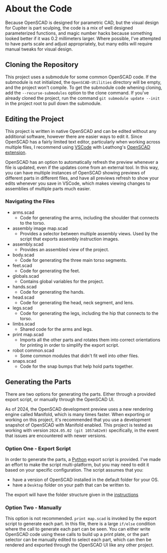 # About the Code
Because OpenSCAD is designed for parametric CAD, but the visual design for Cupiter is part sculping, the code is a mix of well designed parameterized functions, and magic number hacks because something looked better if it was 0.2 millimeters larger. Where possible, I've attempted to have parts scale and adjust appropriately, but many edits will require manual tweaks for visual design.

## Cloning the Repository

This project uses a submodule for some common OpenSCAD code. If the submodule is not initialized, the `OpenSCAD-Utilities` directory will be empty, and the project won't compile. To get the submodule code whening cloning, add the `--recurse-submodules` option to the clone command. If you've already cloned the project, run the command `git submodule update --init` in the project root to pull down the submodule.

## Editing the Project
This project is written in native OpenSCAD and can be edited without any additional software, however there are easier ways to edit it. Since OpenSCAD has a fairly limited text editor, particularly when working across multiple files, I recommend using [VSCode](https://code.visualstudio.com/) with Leathong's [OpenSCAD extension](https://marketplace.visualstudio.com/items?itemName=Leathong.openscad-language-support).

OpenSCAD has an option to automatically refresh the preview whenever a file is updated, even if the updates come from an external tool. In this way, you can have multiple instances of OpenSCAD showing previews of different parts in different files, and have all previews refresh to show your edits whenever you save in VSCode, which makes viewing changes to assemblies of multiple parts much easier.

### Navigating the Files
* arms.scad
  * Code for generating the arms, including the shoulder that connects to the torso.
* assembly image map.scad
  * Provides a selector between multiple assembly views. Used by the script that exports assembly instruction images.
* assembly.scad
  * Provides an assembled view of the project.
* body.scad
  * Code for generating the three main torso segments.
* feet.scad
  * Code for generating the feet.
* globals.scad
  * Contains global variables for the project.
* hands.scad
  * Code for generating the hands.
* head.scad
  * Code for generating the head, neck segment, and lens.
* legs.scad
  * Code for generating the legs, including the hip that connects to the torso.
* limbs.scad
  * Shared code for the arms and legs.
* print map.scad
  * Imports all the other parts and rotates them into correct orientations for printing in order to simplify the export script.
* robot common.scad
  * Some common modules that didn't fit well into other files.
* snaps.scad
  * Code for the snap bumps that help hold parts together.

## Generating the Parts

There are two options for generating the parts. Either through a provided export script, or manually through the OpenSCAD UI.

As of 2024, the OpenSCAD development preview uses a new rendering engine called Manifold, which is many times faster. When exporting or working on this project, it's recommended that you use a development snapshot of OpenSCAD with Manifold enabled. This project is tested as working with version `2024.05.02 (git 1057a82e9)` specifically, in the event that issues are encountered with newer versions.

### Option One - Export Script

In order to generate the parts, a [Python](https://www.python.org/) export script is provided. I've made an effort to make the script multi-platform, but you may need to edit it based on your specific configuration. The script assumes that you:
* have a version of OpenSCAD installed in the default folder for your OS.
* have a `Desktop` folder on your path that can be written to.

The export will have the folder structure given in the [instructions](../instructions/README.md)

### Option Two - Manually

This option is not recommended. `print map.scad` is invoked by the export script to generate each part. In this file, there is a large `if/else` condition where the call to generate each part can be seen. You can either write OpenSCAD code using these calls to build up a print plate, or the part selector can be manually edited to select each part, which can then be rendered and exported through the OpenSCAD UI like any other project.
